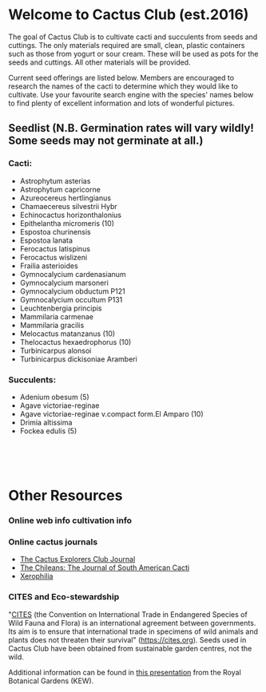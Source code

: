 # Welcome to Cactus Club (est.2016)

The goal of Cactus Club is to cultivate cacti and succulents from seeds and cuttings. The only materials required are small, clean, plastic containers such as those from yogurt or sour cream. These will be used as pots for the seeds and cuttings. All other materials will be provided.

Current seed offerings are listed below. Members are encouraged to research the names of the cacti to determine which they would like to cultivate. Use your favourite search engine with the species' names below to find plenty of excellent information and lots of wonderful pictures.

## Seedlist (N.B. Germination rates will vary wildly! Some seeds may not germinate at all.)

### Cacti:
- Astrophytum asterias
- Astrophytum capricorne
- Azureocereus hertlingianus
- Chamaecereus silvestrii Hybr
- Echinocactus horizonthalonius
- Epithelantha micromeris (10)
- Espostoa churinensis
- Espostoa lanata
- Ferocactus latispinus
- Ferocactus wislizeni
- Frailia asterioides
- Gymnocalycium cardenasianum
- Gymnocalycium marsoneri
- Gymnocalycium obductum P121
- Gymnocalycium occultum P131
- Leuchtenbergia principis
- Mammilaria carmenae
- Mammilaria gracilis
- Melocactus matanzanus (10)
- Thelocactus hexaedrophorus (10)
- Turbinicarpus alonsoi
- Turbinicarpus dickisoniae Aramberi

### Succulents:
- Adenium obesum (5)
- Agave victoriae-reginae
- Agave victoriae-reginae v.compact form.El Amparo (10)
- Drimia altissima
- Fockea edulis (5)


<BR>
<BR>
<BR>


# Other Resources

### Online web info cultivation info

### Online cactus journals

- [The Cactus Explorers Club Journal](http://www.cactusexplorers.org.uk/journal1.htm)
- [ The Chileans: The Journal of South American Cacti](http://www.cactusexplorers.org.uk/Chileans_home.htm)
- [Xerophilia](http://xerophilia.ro/)

### CITES and Eco-stewardship

"[CITES](https://cites.org) (the Convention on International Trade in Endangered Species of Wild Fauna and Flora) is an international agreement between governments. Its aim is to ensure that international trade in specimens of wild animals and plants does not threaten their survival" (https://cites.org). Seeds used in Cactus Club have been obtained from sustainable garden centres, not the wild.

Additional information can be found in [this presentation](http://assets.kew.org/files/CITES%20%26%20Cacti%202012.pdf) from the Royal Botanical Gardens (KEW).

